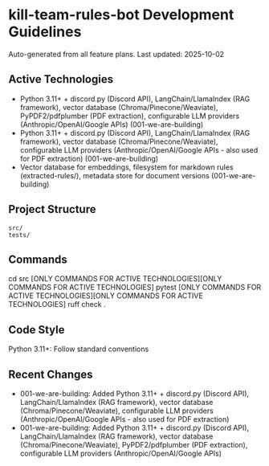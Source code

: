 # kill-team-rules-bot Development Guidelines

Auto-generated from all feature plans. Last updated: 2025-10-02

## Active Technologies
- Python 3.11+ + discord.py (Discord API), LangChain/LlamaIndex (RAG framework), vector database (Chroma/Pinecone/Weaviate), PyPDF2/pdfplumber (PDF extraction), configurable LLM providers (Anthropic/OpenAI/Google APIs) (001-we-are-building)
- Python 3.11+ + discord.py (Discord API), LangChain/LlamaIndex (RAG framework), vector database (Chroma/Pinecone/Weaviate), configurable LLM providers (Anthropic/OpenAI/Google APIs - also used for PDF extraction) (001-we-are-building)
- Vector database for embeddings, filesystem for markdown rules (extracted-rules/), metadata store for document versions (001-we-are-building)

## Project Structure
```
src/
tests/
```

## Commands
cd src [ONLY COMMANDS FOR ACTIVE TECHNOLOGIES][ONLY COMMANDS FOR ACTIVE TECHNOLOGIES] pytest [ONLY COMMANDS FOR ACTIVE TECHNOLOGIES][ONLY COMMANDS FOR ACTIVE TECHNOLOGIES] ruff check .

## Code Style
Python 3.11+: Follow standard conventions

## Recent Changes
- 001-we-are-building: Added Python 3.11+ + discord.py (Discord API), LangChain/LlamaIndex (RAG framework), vector database (Chroma/Pinecone/Weaviate), configurable LLM providers (Anthropic/OpenAI/Google APIs - also used for PDF extraction)
- 001-we-are-building: Added Python 3.11+ + discord.py (Discord API), LangChain/LlamaIndex (RAG framework), vector database (Chroma/Pinecone/Weaviate), PyPDF2/pdfplumber (PDF extraction), configurable LLM providers (Anthropic/OpenAI/Google APIs)

<!-- MANUAL ADDITIONS START -->
<!-- MANUAL ADDITIONS END -->
